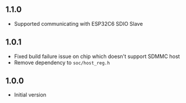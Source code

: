 ## 1.1.0

- Supported communicating with ESP32C6 SDIO Slave

## 1.0.1

- Fixed build failure issue on chip which doesn't support SDMMC host
- Remove dependency to `soc/host_reg.h`

## 1.0.0

- Initial version
